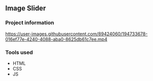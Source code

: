 ## Image Slider

### Project information

https://user-images.githubusercontent.com/89424060/194733678-016ef77e-4240-4088-aba0-8625db61c7ee.mp4

### Tools used

- HTML
- CSS
- JS
